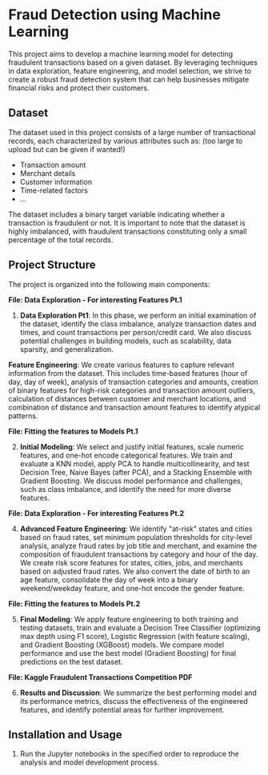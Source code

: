 # Fraud Detection using Machine Learning

This project aims to develop a machine learning model for detecting fraudulent transactions based on a given dataset. By leveraging  techniques in data exploration, feature engineering, and model selection, we strive to create a robust fraud detection system that can help businesses mitigate financial risks and protect their customers.

## Dataset

The dataset used in this project consists of a large number of transactional records, each characterized by various attributes such as: (too large to upload but can be given if wanted!)

- Transaction amount
- Merchant details
- Customer information
- Time-related factors
- ...

The dataset includes a binary target variable indicating whether a transaction is fraudulent or not. It is important to note that the dataset is highly imbalanced, with fraudulent transactions constituting only a small percentage of the total records.

## Project Structure

The project is organized into the following main components:


**File: Data Exploration - For interesting Features Pt.1**

1. **Data Exploration Pt1**: In this phase, we perform an initial examination of the dataset, identify the class imbalance, analyze transaction dates and times, and count transactions per person/credit card. We also discuss potential challenges in building models, such as scalability, data sparsity, and generalization.

**Feature Engineering**: We create various features to capture relevant information from the dataset. This includes time-based features (hour of day, day of week), analysis of transaction     categories and amounts, creation of binary features for high-risk categories and transaction amount outliers, calculation of distances between customer and merchant locations, and combination    of distance and transaction amount features to identify atypical patterns.

**File: Fitting the features to Models Pt.1**

2. **Initial Modeling**: We select and justify initial features, scale numeric features, and one-hot encode categorical features. We train and evaluate a KNN model, apply PCA to handle multicollinearity, and test Decision Tree, Naive Bayes (after PCA), and a Stacking Ensemble with Gradient Boosting. We discuss model performance and challenges, such as class imbalance, and identify the need for more diverse features.

**File: Data Exploration - For interesting Features Pt.2**

4. **Advanced Feature Engineering**: We identify "at-risk" states and cities based on fraud rates, set minimum population thresholds for city-level analysis, analyze fraud rates by job title and merchant, and examine the composition of fraudulent transactions by category and hour of the day. We create risk score features for states, cities, jobs, and merchants based on adjusted fraud rates. We also convert the date of birth to an age feature, consolidate the day of week into a binary weekend/weekday feature, and one-hot encode the gender feature.

**File: Fitting the features to Models Pt.2**

5. **Final Modeling**: We apply feature engineering to both training and testing datasets, train and evaluate a Decision Tree Classifier (optimizing max depth using F1 score), Logistic Regression (with feature scaling), and Gradient Boosting (XGBoost) models. We compare model performance and use the best model (Gradient Boosting) for final predictions on the test dataset.

**File: Kaggle Fraudulent Transactions Competition PDF**

6. **Results and Discussion**: We summarize the best performing model and its performance metrics, discuss the effectiveness of the engineered features, and identify potential areas for further improvement.

## Installation and Usage

1. Run the Jupyter notebooks in the specified order to reproduce the analysis and model development process.

